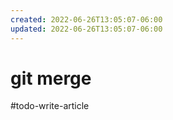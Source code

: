 ```yaml
---
created: 2022-06-26T13:05:07-06:00
updated: 2022-06-26T13:05:07-06:00
---
```

# git merge

#todo-write-article